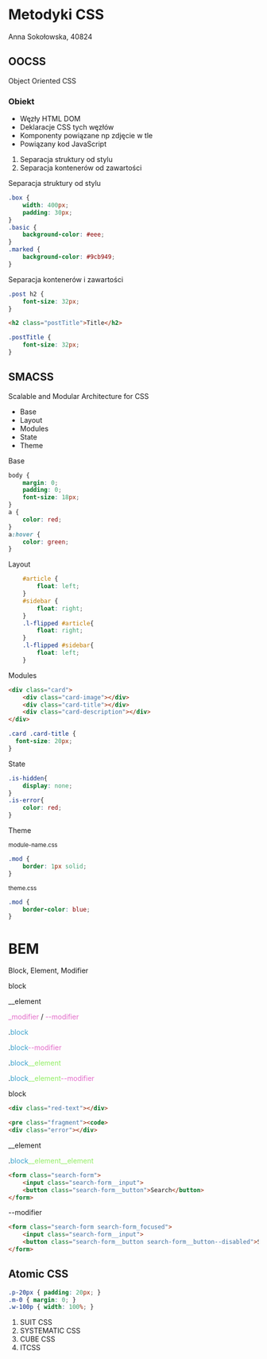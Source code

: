 # Metodyki CSS

Anna Sokołowska, 40824


## OOCSS

Object Oriented CSS <!-- .element: class="fragment" -->


### Obiekt

- Węzły HTML DOM <!-- .element: class="fragment" -->
- Deklaracje CSS tych węzłów <!-- .element: class="fragment" -->
- Komponenty powiązane np zdjęcie w tle <!-- .element: class="fragment" -->
- Powiązany kod JavaScript <!-- .element: class="fragment" -->


1. Separacja struktury od stylu 
2. Separacja kontenerów od zawartości <!-- .element: class="fragment" -->


Separacja struktury od stylu

```css
.box {
    width: 400px;
    padding: 30px;
}
.basic {
    background-color: #eee;
}
.marked {
    background-color: #9cb949;
}
```


Separacja kontenerów i zawartości

``` css
.post h2 {
    font-size: 32px;
}
```
<!-- .element: class="fragment strike" -->

```html
<h2 class="postTitle">Title</h2>
```
<!-- .element: class="fragment" -->

```css
.postTitle {
    font-size: 32px;
}
```
<!-- .element: class="fragment" -->



## SMACSS

Scalable and Modular Architecture for CSS
<!-- .element: class="fragment" -->


- Base
- Layout
- Modules
- State
- Theme 


Base

```css
body {
	margin: 0;
	padding: 0;
	font-size: 18px;
}
a {
	color: red;
}
a:hover {
	color: green;
}
```


Layout

```css
	#article {
		float: left;
	}
	#sidebar {
		float: right;
	}
	.l-flipped #article{
		float: right;
	}
	.l-flipped #sidebar{
		float: left;
	}
```


Modules

```html
<div class="card">
    <div class="card-image"></div>
    <div class="card-title"></div>
    <div class="card-description"></div>
</div>
```

```css
.card .card-title {
  font-size: 20px;
}
```


State

```css
.is-hidden{
	display: none;
}
.is-error{
	color: red;
}
```


Theme

<small>module-name.css</small>

```css
.mod {
    border: 1px solid;
}
```

<small>theme.css</small>

```css
.mod {
    border-color: blue;
}
```



# BEM

Block, Element, Modifier
<!-- .element: class="fragment" -->


block <!-- .element: style="color: #3ca1cb;" -->

__element <!-- .element: style="color: #91ee63;" -->

<span style="color: #e36bc9;">_modifier</span> / <span style="color: #e36bc9;">--modifier</span>


.<span style="color: #3ca1cb;">block</span>

.<span style="color: #3ca1cb;">block</span><span style="color: #e36bc9;">--modifier</span>

.<span style="color: #3ca1cb;">block</span><span style="color: #91ee63;">__element</span>

.<span style="color: #3ca1cb;">block</span><span style="color: #91ee63;">__element</span><span
                        style="color: #e36bc9;">--modifier</span>


block <!-- .element: style="color: #3ca1cb;" -->
```html
<div class="red-text"></div>
```
<!-- .element: class="fragment strike" -->

```html
<pre class="fragment"><code>
<div class="error"></div>
```


__element <!-- .element: style="color: #91ee63;" -->

.<span style="color: #3ca1cb;">block</span><span style="color: #91ee63;">__element</span><span
style="color: #91ee63;">__element</span>
<!-- .element: class="fragment strike" -->

```html
<form class="search-form">
    <input class="search-form__input">
    <button class="search-form__button">Search</button>
</form>
```


--modifier <!-- .element: style="color: #e36bc9;" -->

```html
<form class="search-form search-form_focused">
    <input class="search-form__input">
    <button class="search-form__button search-form__button--disabled">Search</button>
</form>
```



## Atomic CSS


```css
.p-20px { padding: 20px; }
.m-0 { margin: 0; }
.w-100p { width: 100%; }
```



1. SUIT CSS
2. SYSTEMATIC CSS
3. CUBE CSS
4. ITCSS